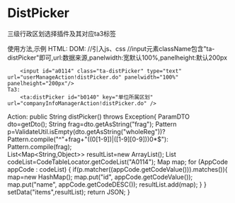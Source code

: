 # DistPicker

三级行政区划选择插件及其对应ta3标签

使用方法,示例 
 HTML:
 	DOM:
 		//引入js、css
 		<script type="text/javascript" src=".../distPicker.js"></script>
 		<link  rel="stylesheet" type="text/css" href=".../distPicker-default.css">
 		//input元素className包含"ta-distPicker"即可,url:数据来源,panelwidth:宽默认100%,panelheight:默认200px

		<input id="a0114" class="ta-distPicker" type="text" url="userManageAction!distPicker.do" panelwidth="100%" panelheight="200px"/>
	Ta3:
		<ta:distPicker id="b0140" key="单位所属区划" url="companyInfoManagerAction!distPicker.do" />
 Action:
    public String distPicker() throws Exception{
        ParamDTO dto=getDto();
        String frag=dto.getAsString("frag");
        Pattern p=ValidateUtil.isEmpty(dto.getAsString("wholeReg"))?
                  Pattern.compile("^"+frag+"((0[1-9])|([1-9][0-9]))0*$"):
                  Pattern.compile(frag);  
        List<Map<String,Object>> resultList=new ArrayList();
        List<AppCode> codeList=CodeTableLocator.getCodeList("A0114");
        Map map;
        for (AppCode appCode : codeList) {
            if(p.matcher((appCode.getCodeValue())).matches()){
               map=new HashMap();
               map.put("id", appCode.getCodeValue());
               map.put("name", appCode.getCodeDESC());
               resultList.add(map);
            }
        }
        setData("items",resultList);
        return JSON;
    }